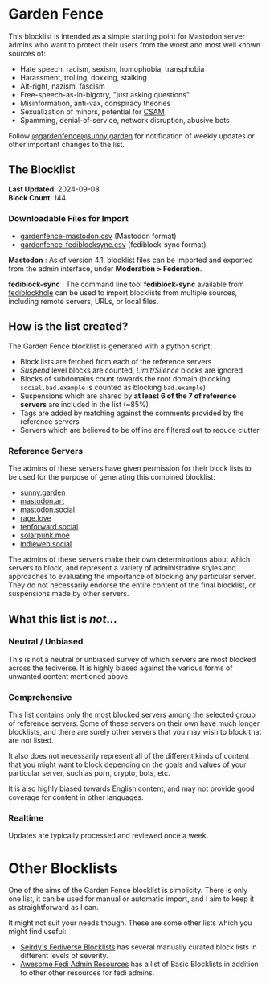 # Garden Fence

This blocklist is intended as a simple starting point for Mastodon server admins who want to protect their users from the worst and most well known sources of:

- Hate speech, racism, sexism, homophobia, transphobia
- Harassment, trolling, doxxing, stalking
- Alt-right, nazism, fascism
- Free-speech-as-in-bigotry, "just asking questions"
- Misinformation, anti-vax, conspiracy theories
- Sexualization of minors, potential for [CSAM](https://www.missingkids.org/theissues/csam)
- Spamming, denial-of-service, network disruption, abusive bots

Follow [@gardenfence@sunny.garden](https://sunny.garden/@gardenfence) for notification of weekly updates or other important changes to the list.

## The Blocklist

**Last Updated**: 2024-09-08  
**Block Count**: 144  

### Downloadable Files for Import
- [gardenfence-mastodon.csv](https://github.com/gardenfence/blocklist/blob/main/gardenfence-mastodon.csv) (Mastodon format)
- [gardenfence-fediblocksync.csv](https://github.com/gardenfence/blocklist/blob/main/gardenfence-fediblocksync.csv) (fediblock-sync format)

**Mastodon**
: As of version 4.1, blocklist files can be imported and exported from the admin interface, under **Moderation > Federation**.

**fediblock-sync**
: The command line tool **fediblock-sync** available from [fediblockhole](https://github.com/eigenmagic/fediblockhole) can be used to import blocklists from multiple sources, including remote servers, URLs, or local files.

## How is the list created?

The Garden Fence blocklist is generated with a python script:

- Block lists are fetched from each of the reference servers
- *Suspend* level blocks are counted, *Limit/Silence* blocks are ignored
- Blocks of subdomains count towards the root domain (blocking `social.bad.example` is counted as blocking `bad.example`)
- Suspensions which are shared by **at least 6 of the 7 of reference servers** are included in the list (~85%)
- Tags are added by matching against the comments provided by the reference servers
- Servers which are believed to be offline are filtered out to reduce clutter

### Reference Servers

The admins of these servers have given permission for their block lists to be used for the purpose of generating this combined blocklist:

- [sunny.garden](https://sunny.garden)
- [mastodon.art](https://mastodon.art)
- [mastodon.social](https://mastodon.social)
- [rage.love](https://rage.love)
- [tenforward.social](https://tenforward.social)
- [solarpunk.moe](https://solarpunk.moe)
- [indieweb.social](https://indieweb.social)

The admins of these servers make their own determinations about which servers to block, and represent a variety of administrative styles and approaches to evaluating the importance of blocking any particular server. They do not necessarily endorse the entire content of the final blocklist, or suspensions made by other servers.

## What this list is *not*...

### Neutral / Unbiased

This is not a neutral or unbiased survey of which servers are most blocked across the fediverse. It is highly biased against the various forms of unwanted content mentioned above.

### Comprehensive

This list contains only the most blocked servers among the selected group of reference servers.  Some of these servers on their own have much longer blocklists, and there are surely other servers that you may wish to block that are not listed.

It also does not necessarily represent all of the different kinds of content that you might want to block depending on the goals and values of your particular server, such as porn, crypto, bots, etc.

It is also highly biased towards English content, and may not provide good coverage for content in other languages.

### Realtime

Updates are typically processed and reviewed once a week.

# Other Blocklists

One of the aims of the Garden Fence blocklist is simplicity. There is only one list, it can be used for manual or automatic import, and I aim to keep it as straightforward as I can.  

It might not suit your needs though.  These are some other lists which you might find useful:

- [Seirdy's Fediverse Blocklists](https://seirdy.one/posts/2023/05/02/fediverse-blocklists/) has several manually curated block lists in different levels of severity.
- [Awesome Fedi Admin Resources](https://codeberg.org/nev/awesome-fediadmin/#basic-blocklists) has a list of Basic Blocklists in addition to other other resources for fedi admins.